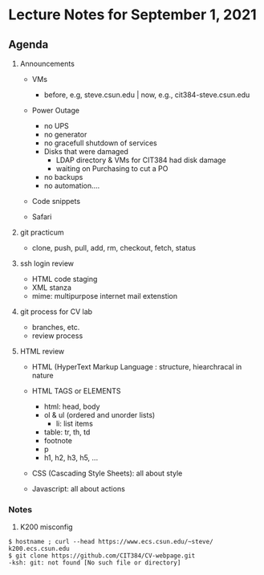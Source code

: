 # Lecture Notes for September 1, 2021

## Agenda
  1. Announcements
     - VMs
       * before, e.g, steve.csun.edu | now, e.g., cit384-steve.csun.edu
     - Power Outage
       * no UPS
       * no generator
       * no gracefull shutdown of services
       * Disks that were damaged
          - LDAP directory & VMs for CIT384 had disk damage
          - waiting on Purchasing to cut a PO
       * no backups
       * no automation....

     - Code snippets
     - Safari

  1. git practicum
     - clone, push, pull, add, rm, checkout, fetch, status

  1. ssh login review
     - HTML code staging
     - XML stanza
     - mime: multipurpose internet mail extenstion 
    
  1. git process for CV lab
     - branches, etc.
     - review process

  1. HTML review
     - HTML (HyperText Markup Language : structure, hiearchracal in nature
     - HTML TAGS or ELEMENTS
        - html: head, body
        - ol & ul  (ordered and unorder lists)
          - li: list items
        - table:  tr, th, td
        - footnote
        - p
        - h1, h2, h3, h5, ...
        
     - CSS (Cascading Style Sheets): all about style
     - Javascript: all about actions



### Notes
  1. K200 misconfig
  ```
  $ hostname ; curl --head https://www.ecs.csun.edu/~steve/
k200.ecs.csun.edu
  $ git clone https://github.com/CIT384/CV-webpage.git
-ksh: git: not found [No such file or directory]
  ```